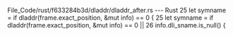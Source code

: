 File_Code/rust/f633284b3d/dladdr/dladdr_after.rs --- Rust
25         let symname = if dladdr(frame.exact_position, &mut info) == 0 {                                                                                   25         let symname = if dladdr(frame.exact_position, &mut info) == 0 ||
                                                                                                                                                             26                          info.dli_sname.is_null() {

